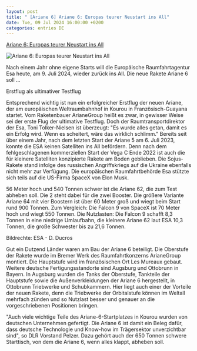 ```yaml
---
layout: post
title: " [Ariane 6] Ariane 6: Europas teurer Neustart ins All"
date: Tue, 09 Jul 2024 16:00:00 +0200
categories: entries DE
---
```

[Ariane 6: Europas teurer Neustart ins All](https://www.mdr.de/wissen/astronomie-raumfahrt/ariane-sechs-testflug-neustart-ins-all-100.html)

![Ariane 6: Europas teurer Neustart ins All](https://cdn.mdr.de/wissen/ariane-110_v-variantBig16x9_wm-true_zc-ecbbafc6.jpg?version=10139)

Nach einem Jahr ohne eigene Starts will die Europäische Raumfahrtagentur Esa heute, am 9. Juli 2024, wieder zurück ins All. Die neue Rakete Ariane 6 soll ...

Erstflug als ultimativer Testflug

Entsprechend wichtig ist nun ein erfolgreicher Erstflug der neuen Ariane, der am europäischen Weltraumbahnhof in Kourou in Französisch-Guayana startet. Vom Raketenbauer ArianeGroup heißt es zwar, in gewisser Weise sei der erste Flug der ultimative Testflug. Doch der Raumtransportdirektor der Esa, Toni Tolker-Nielsen ist überzeugt: "Es wurde alles getan, damit es ein Erfolg wird. Wenn es scheitert, wäre das wirklich schlimm." Bereits seit über einem Jahr, nach dem letzten Start der Ariane 5 am 6. Juli 2023, konnte die ESA keinen Satelliten ins All befördern. Denn nach dem fehlgeschlagenen kommerziellen Start der Vega C Ende 2022 ist auch die für kleinere Satelliten konzipierte Rakete am Boden geblieben. Die Sojus-Rakete stand infolge des russischen Angriffskriegs auf die Ukraine ebenfalls nicht mehr zur Verfügung. Die europäischen Raumfahrtbehörde Esa stützte sich teils auf die US-Firma SpaceX von Elon Musk.

56 Meter hoch und 540 Tonnen schwer ist die Ariane 62, die zum Test abheben soll. Die 2 steht dabei für die zwei Booster. Die größere Variante Ariane 64 mit vier Boostern ist über 60 Meter groß und wiegt beim Start rund 900 Tonnen. Zum Vergleich: Die Falcon 9 von SpaceX ist 70 Meter hoch und wiegt 550 Tonnen. Die Nutzlasten: Die Falcon 9 schafft 8,3 Tonnen in eine niedrige Umlaufbahn, die kleinere Ariane 62 laut ESA 10,3 Tonnen, die große Schwester bis zu 21,6 Tonnen.

Bildrechte: ESA - D. Ducros

Gut ein Dutzend Länder waren am Bau der Ariane 6 beteiligt. Die Oberstufe der Rakete wurde im Bremer Werk des Raumfahrtkonzerns ArianeGroup montiert. Die Hauptstufe wird im französischen Ort Les Mureaux gebaut. Weitere deutsche Fertigungsstandorte sind Augsburg und Ottobrunn in Bayern. In Augsburg wurden die Tanks der Oberstufe, Tankteile der Hauptstufe sowie die Außenverkleidungen der Ariane 6 hergestellt, in Ottobrunn Triebwerke und Schubkammern. Hier liegt auch einer der Vorteile der neuen Rakete, denn die Triebwerke der Orbitalstufe können im Weltall mehrfach zünden und so Nutzlast besser und genauer an die vorgeschriebenen Positionen bringen.

"Auch viele wichtige Teile des Ariane-6-Startplatzes in Kourou wurden von deutschen Unternehmen gefertigt. Die Ariane 6 ist damit ein Beleg dafür, dass deutsche Technologie und Know-how im Trägersektor unverzichtbar sind", so DLR Vorstand Pelzer. Dazu gehört auch der 650 Tonnen schwere Starttisch, von dem die Ariane 6, wenn alles klappt, abheben soll.

